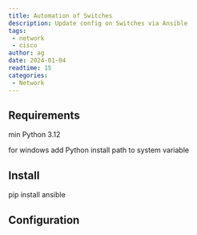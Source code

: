 ```yaml
---
title: Automation of Switches
description: Update config on Switches via Ansible
tags:
 - network
 - cisco
author: ag
date: 2024-01-04
readtime: 15
categories:
 - Network
---
```


## Requirements
min Python 3.12

for windows add Python install path to system variable

## Install
pip install  ansible

## Configuration